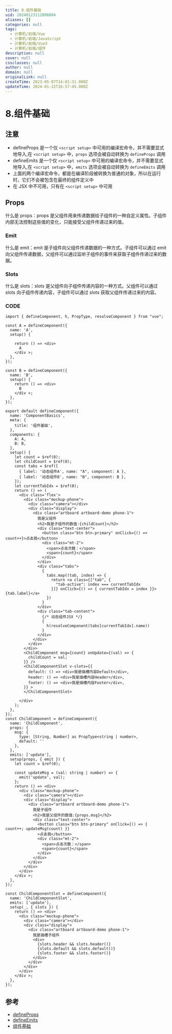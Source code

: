```yaml
---
title: 8.组件基础
uid: 20240123112806884
aliases: []
categories: null
tags:
  - 计算机/前端/Vue
  - 计算机/前端/JavaScript
  - 计算机/前端/Vue3
  - 计算机/前端/组件
description: null
cover: null
cssclasses: null
author: null
domain: null
originalLink: null
createTime: 2023-05-07T14:01:31.000Z
updateTime: 2024-01-22T16:57:45.000Z
---
```


# 8.组件基础

## 注意

- defineProps 是一个仅 `<script setup>` 中可用的编译宏命令，并不需要显式地导入,在 `<script setup>` 中，`props` 选项会被自动转换为 `defineProps` 调用
- defineEmits 是一个仅 `<script setup>` 中可用的编译宏命令，并不需要显式地导入,在 `<script setup>` 中，`emits` 选项会被自动转换为 `defineEmits` 调用
- 上面的两个编译宏命令，都是在编译阶段被转换为普通的对象，所以在运行时，它们不会被包含在最终的组件定义中
- 在 JSX 中不可用，只有在 `<script setup>` 中可用

## Props

什么是 props：props 是父组件用来传递数据给子组件的一种自定义属性。子组件内部无法控制这些值的变化，只能接受父组件传递过来的值。

### Emit

什么是 emit：emit 是子组件向父组件传递数据的一种方式。子组件可以通过 emit 向父组件传递数据，父组件可以通过监听子组件的事件来获取子组件传递过来的数据。

### Slots

什么是 slots：slots 是父组件向子组件传递内容的一种方式。父组件可以通过 slots 向子组件传递内容，子组件可以通过 slots 获取父组件传递过来的内容。

### CODE

```tsx
import { defineComponent, h, PropType, resolveComponent } from "vue";

const A = defineComponent({
  name: 'A',
  setup() {

    return () => <div>
      A
    </div >;
  },
});

const B = defineComponent({
  name: 'B',
  setup() {
    return () => <div>
      B
    </div >;
  },
});

export default defineComponent({
  name: 'ComponentBasics',
  meta: {
    title: '组件基础',
  },
  components: {
    A: A,
    B: B,
  },
  setup() {
    let count = $ref(0);
    let childCount = $ref(0);
    const tabs = $ref([
      { label: '动态组件A', name: "A", component: A },
      { label: '动态组件B', name: "B", component: B },
    ]);
    let currentTabIdx = $ref(0);
    return () => (
      <div class='flex'>
        <div class="mockup-phone">
          <div class="camera"></div>
          <div class="display">
            <div class="artboard artboard-demo phone-1">
              我是父组件
              <h2>我是子组件的数值:{childCount}</h2>
              <div class="text-center">
                <button class="btn btn-primary" onClick={() => count++}>点击我</button>
                <div class="mt-2">
                  <span>点击次数：</span>
                  <span>{count}</span>
                </div>
              </div>
              <div class="tabs">
                {
                  tabs.map((tab, index) => {
                    return <a class={["tab", {
                      "tab-active": index === currentTabIdx
                    }]} onClick={() => { currentTabIdx = index }}>{tab.label}</a>
                  })
                }
              </div>
              <div class="tab-content">
                {/* 动态组件JSX */}
                {
                  h(resolveComponent(tabs[currentTabIdx].name))
                }
              </div>
            </div>
          </div>
        </div>
        <ChildComponent msg={count} onUpdate={(val) => {
          childCount = val;
        }} />
        <ChildComponentSlot v-slots={{
          default: () => <div>我是插槽内容Default</div>,
          header: () => <div>我是插槽内容Header</div>,
          footer: () => <div>我是插槽内容Footer</div>,
        }} >
        </ChildComponentSlot>

      </div>
    );
  },
});
const ChildComponent = defineComponent({
  name: 'ChildComponent',
  props: {
    msg: {
      type: [String, Number] as PropType<string | number>,
      default: ''
    },
  },
  emits: ['update'],
  setup(props, { emit }) {
    let count = $ref(0);

    const updateMsg = (val: string | number) => {
      emit('update', val);
    };
    return () => <div>
      <div class="mockup-phone">
        <div class="camera"></div>
        <div class="display">
          <div class="artboard artboard-demo phone-1">
            我是子组件
            <h2>我是父组件的数值:{props.msg}</h2>
            <div class="text-center">
              <button class="btn btn-primary" onClick={() => { count++; updateMsg(count) }}
              >点击我</button>
              <div class="mt-2">
                <span>点击次数：</span>
                <span>{count}</span>
              </div>
            </div>
          </div>
        </div>
      </div>
    </div >;
  },
});

const ChildComponentSlot = defineComponent({
  name: 'ChildComponentSlot',
  emits: ['update'],
  setup(_, { slots }) {
    return () => <div>
      <div class="mockup-phone">
        <div class="camera"></div>
        <div class="display">
          <div class="artboard artboard-demo phone-1">
            我是插槽子组件
            <div>
              {slots.header && slots.header()}
              {slots.default && slots.default()}
              {slots.footer && slots.footer()}
            </div>
          </div>
        </div>
      </div>
    </div >;
  },
});
```

## 参考

- [defineProps](https://v3.cn.vuejs.org/api/sfc-script-setup.html#defineprops)
- [defineEmits](https://v3.cn.vuejs.org/api/sfc-script-setup.html#defineemits)
- [组件基础](https://v3.cn.vuejs.org/guide/component-basics.html#%E7)
